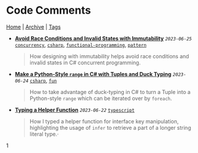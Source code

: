 # Code Comments

[Home](../../README.md) | [Archive](../archive.md) | [Tags](../tags.md)

- __[Avoid Race Conditions and Invalid States with Immutability](../../src/2023/6/25/avoid_race_condition_with_immutability/README.md)__
  _`2023-06-25`_
  [`concurrency`](../tags.md#concurrency), [`csharp`](../tags.md#csharp), [`functional-programming`](../tags.md#functional-programming), [`pattern`](../tags.md#pattern)

  > How designing with immutability helps avoid race conditions and invalid states in C# concurrent programming.
- __[Make a Python-Style `range` in C# with Tuples and Duck Typing](../../src/2023/6/24/python_style_range/README.md)__
  _`2023-06-24`_
  [`csharp`](../tags.md#csharp), [`fun`](../tags.md#fun)

  > How to take advantage of duck-typing in C# to turn a Tuple into a Python-style `range` which can be iterated over by `foreach`.
- __[Typing a Helper Function](../../src/2023/6/22/typing_a_helper_function/README.md)__
  _`2023-06-22`_
  [`typescript`](../tags.md#typescript)

  > How I typed a helper function for interface key manipulation, highlighting the usage of `infer` to retrieve a part of a longer string literal type.·

1